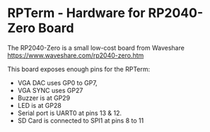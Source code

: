 # RPTerm - Hardware for RP2040-Zero Board

The RP2040-Zero is a small low-cost board from Waveshare
https://www.waveshare.com/rp2040-zero.htm

This board exposes enough pins for the RPTerm:

* VGA DAC uses GP0 to GP7, 
* VGA SYNC uses GP27
* Buzzer is at GP29 
* LED is at GP28
* Serial port is UART0 at pins 13 & 12.
* SD Card is connected to SPI1 at pins 8 to 11

